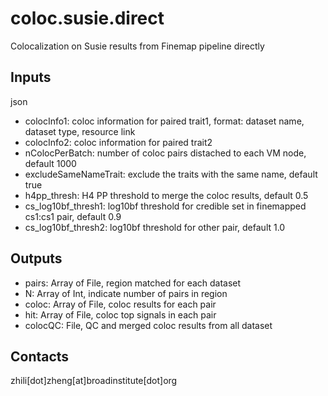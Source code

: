# coloc.susie.direct
Colocalization on Susie results from Finemap pipeline directly

## Inputs
json
* colocInfo1: coloc information for paired trait1, format: dataset name, dataset type, resource link
* colocInfo2: coloc information for paired trait2
* nColocPerBatch: number of coloc pairs distached to each VM node, default 1000
* excludeSameNameTrait: exclude the traits with the same name, default true
* h4pp\_thresh: H4 PP threshold to merge the coloc results, default 0.5
* cs\_log10bf\_thresh1: log10bf threshold for credible set in finemapped cs1:cs1 pair, default 0.9
* cs\_log10bf\_thresh2: log10bf threshold for other pair, default 1.0

## Outputs
* pairs: Array of File,  region matched for each dataset
* N: Array of Int, indicate number of pairs in region
* coloc: Array of File, coloc results for each pair
* hit: Array of File, coloc top signals in each pair
* colocQC: File, QC and merged coloc results from all dataset

## Contacts
zhili[dot]zheng[at]broadinstitute[dot]org
